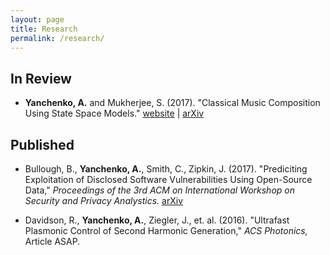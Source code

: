 ```yaml
---
layout: page
title: Research
permalink: /research/
---
```

## In Review

- **Yanchenko, A.** and Mukherjee, S. (2017). "Classical Music Composition Using State Space Models."  [website](https://aky4wn.github.io/Classical-Music-Composition-Using-State-Space-Models/) | [arXiv](https://arxiv.org/abs/1708.03822) 


## Published 

- Bullough, B., **Yanchenko, A.**, Smith, C., Zipkin, J. (2017).  "Prediciting Exploitation of Disclosed Software Vulnerabilities Using Open-Source Data," *Proceedings of the 3rd ACM on International Workshop on Security and Privacy Analystics.* [arXiv](https://arxiv.org/abs/1707.08015)

- Davidson, R., **Yanchenko, A.**, Ziegler, J., et. al. (2016). "Ultrafast Plasmonic Control of Second Harmonic Generation," *ACS Photonics,* Article ASAP. 

